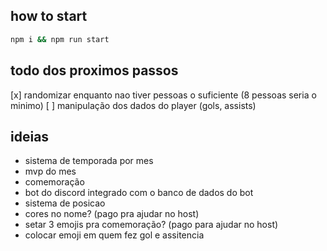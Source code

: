 ## how to start
```bash
npm i && npm run start
```

## todo dos proximos passos
[x] randomizar enquanto nao tiver pessoas o suficiente (8 pessoas seria o minimo)
[ ] manipulação dos dados do player (gols, assists)

## ideias
- sistema de temporada por mes
- mvp do mes
- comemoração
- bot do discord integrado com o banco de dados do bot
- sistema de posicao
- cores no nome? (pago pra ajudar no host)
- setar 3 emojis pra comemoração? (pago para ajudar no host)
- colocar emoji em quem fez gol e assitencia


